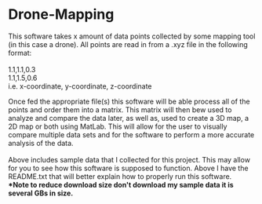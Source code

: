 # Drone-Mapping
This software takes x amount of data points collected by some mapping tool (in this case a drone). 
All points are read in from a .xyz file in the following format:
</br>
</br>
1.1,1.1,0.3
</br>
1.1,1.5,0.6
</br>
i.e. x-coordinate, y-coordinate, z-coordinate
</br>

Once fed the appropriate file(s) this software will be able process all of the points and order them into a matrix. 
This matrix will then bew used to analyze and compare the data later, as well as, used to create a 3D map, a 2D map or both
using MatLab. This will allow for the user to visually compare multiple data sets and for the software to perform a more accurate 
analysis of the data.
</br></br>
Above includes sample data that I collected for this project. This may allow for you to see how this software is supposed to function.
Above I have the README.txt that will better explain how to properly run this software.
</br>
<b>*Note to reduce download size don't download my sample data it is several GBs in size.<b>
